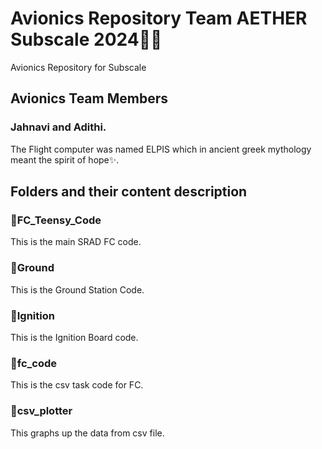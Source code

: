 # Avionics Repository Team AETHER Subscale 2024🚀🚀     
Avionics Repository for Subscale  
## Avionics Team Members     
### Jahnavi and Adithi.    

The Flight computer was named ELPIS which in ancient greek mythology meant the spirit of hope✨.  

## Folders and their content description  

### 🔴FC_Teensy_Code   
This is the main SRAD FC code.  

### 🔴Ground
This is the Ground Station Code.  

### 🔴Ignition
This is the Ignition Board code.  
    
### 🔴fc_code 
This is the csv task code for FC.  

### 🔴csv_plotter
This graphs up the data from csv file.  

